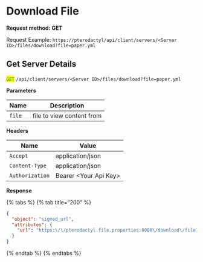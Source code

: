 # Download File

**Request method: GET**

Request Example: `https://pterodactyl/api/client/servers/<Server ID>/files/download?file=paper.yml`

## Get Server Details

<mark style="color:green;">`GET`</mark> `/api/client/servers/<Server ID>/files/download?file=paper.yml`

**Parameters**

| Name   | Description               |
| ------ | ------------------------- |
| `file` | file to view content from |

**Headers**

| Name            | Value                  |
| --------------- | ---------------------- |
| `Accept`        | application/json       |
| `Content-Type`  | application/json       |
| `Authorization` | Bearer \<Your Api Key> |

**Response**

{% tabs %}
{% tab title="200" %}
```json
{
  "object": "signed_url",
  "attributes": {
    "url": "https:\/\/pterodactyl.file.properties:8080\/download\/file?token=eyJ0eXAiOiJKV1QiLCJhbGciOiJIUzI1NiIsImp0aSI6IjdkYzAxNzVjODU4MTE5MDRlMjJjNTcxNjBhMjkwMjgwZGFjMDMzM2I2ZmJhMTE3YTI4YjdhMDM5Y2U1OTg0YzcifQ.eyJpc3MiOiJodHRwczpcL1wvcHRlcm9kYWN0eWwuZmlsZS5wcm9wZXJ0aWVzIiwiYXVkIjoiaHR0cHM6XC9cL3B0ZXJvZGFjdHlsLmZpbGUucHJvcGVydGllczo4MDgwIiwianRpIjoiN2RjMDE3NWM4NTgxMTkwNGUyMmM1NzE2MGEyOTAyODBkYWMwMzMzYjZmYmExMTdhMjhiN2EwMzljZTU5ODRjNyIsImlhdCI6MTU5NDY0ODEwMCwibmJmIjoxNTk0NjQ3ODAwLCJleHAiOjE1OTQ2NDkwMDAsImZpbGVfcGF0aCI6IlwvZXVsYS50eHQiLCJzZXJ2ZXJfdXVpZCI6IjFhN2NlOTk3LTI1OWItNDUyZS04YjRlLWNlY2M0NjQxNDJjYSIsInVuaXF1ZV9pZCI6IlNvWUdIamNaNmhKUVlieHUifQ.h4eBmxDXf-4GAwVuAWZFU5QTqd62jw7HTre4aKQGpvw"
  }
}
```
{% endtab %}
{% endtabs %}
